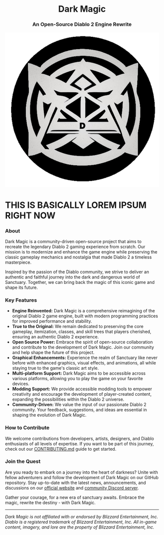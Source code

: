 <h1 align="center">Dark Magic</h1>
<h3 align="center">An Open-Source Diablo 2 Engine Rewrite</h3>
<div style="text-align: center;">
  <img src="pkg/dark-magic-logo.png" alt="Dark Magic Logo">
</div>

# THIS IS BASICALLY LOREM IPSUM RIGHT NOW

### About

Dark Magic is a community-driven open-source project that aims to recreate the legendary Diablo 2 gaming experience from scratch. Our mission is to modernize and enhance the game engine while preserving the classic gameplay mechanics and nostalgia that made Diablo 2 a timeless masterpiece.

Inspired by the passion of the Diablo community, we strive to deliver an authentic and faithful journey into the dark and dangerous world of Sanctuary. Together, we can bring back the magic of this iconic game and shape its future.

### Key Features

- **Engine Reinvented:** Dark Magic is a comprehensive reimagining of the original Diablo 2 game engine, built with modern programming practices for improved performance and stability.
- **True to the Original:** We remain dedicated to preserving the core gameplay, itemization, classes, and skill trees that players cherished, ensuring an authentic Diablo 2 experience.
- **Open Source Power:** Embrace the spirit of open-source collaboration and contribute to the development of Dark Magic. Join our community and help shape the future of this project.
- **Graphical Enhancements:** Experience the realm of Sanctuary like never before with enhanced graphics, visual effects, and animations, all while staying true to the game's classic art style.
- **Multi-platform Support:** Dark Magic aims to be accessible across various platforms, allowing you to play the game on your favorite devices.
- **Modding Support:** We provide accessible modding tools to empower creativity and encourage the development of player-created content, expanding the possibilities within the Diablo 2 universe.
- **Community-Driven:** We value the input of our passionate Diablo 2 community. Your feedback, suggestions, and ideas are essential in shaping the evolution of Dark Magic.

### How to Contribute

We welcome contributions from developers, artists, designers, and Diablo enthusiasts of all levels of expertise. If you want to be part of this journey, check out our [CONTRIBUTING.md](https://github.com/dark-magic/CONTRIBUTING.md) guide to get started.

### Join the Quest

Are you ready to embark on a journey into the heart of darkness? Unite with fellow adventurers and follow the development of Dark Magic on our GitHub repository. Stay up-to-date with the latest news, announcements, and discussions on our [official website](https://github.com/dark-magic) and [community Discord server](https://discord.gg/darkmagic).

Gather your courage, for a new era of sanctuary awaits. Embrace the magic, rewrite the destiny - with Dark Magic.

---
*Dark Magic is not affiliated with or endorsed by Blizzard Entertainment, Inc. Diablo is a registered trademark of Blizzard Entertainment, Inc. All in-game content, imagery, and lore are the property of Blizzard Entertainment, Inc.*
